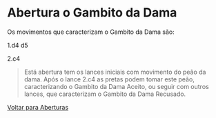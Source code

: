# Abertura o Gambito da Dama

Os movimentos que caracterizam o Gambito da Dama são:

1.d4 d5

2.c4 



> Está abertura tem os lances iniciais com movimento do peão da dama. Após o lance 2.c4 as pretas podem tomar este peão, caracterizando o Gambito da Dama Aceito, ou seguir com outros lances, que caracterizam o Gambito da Dama Recusado.



[Voltar para Aberturas](https://github.com/rafaelmeneghini/dio-projeto-desafio-git-github/blob/a70e3108194fcc14f1b1fa12d20f4b4db8389a0a/README.md)

